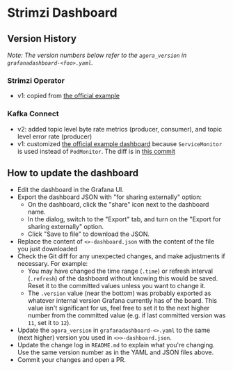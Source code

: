 # Strimzi Dashboard

## Version History

_Note: The version numbers below refer to the `agora_version` in `grafanadashboard-<foo>.yaml`._

### Strimzi Operator

* v1: copied from [the official example](https://github.com/strimzi/strimzi-kafka-operator/blob/main/examples/metrics/grafana-dashboards/strimzi-operators.json)

### Kafka Connect

* v2: added topic level byte rate metrics (producer, consumer), and topic level error rate (producer)
* v1: customized [the official example dashboard](https://github.com/strimzi/strimzi-kafka-operator/blob/main/examples/metrics/grafana-dashboards/strimzi-kafka-connect.json) because `ServiceMonitor` is used instead of `PodMonitor`. The diff is in [this commit](https://github.com/wp-wcm/city/pull/185/commits/1a4c06bb66d53e0433d6961a41c0665e71d40d55#diff-921c9062e27ae900c62adaefc0e6a6058dd2061b5db752d75cc42e79f5ba66fc)

## How to update the dashboard

* Edit the dashboard in the Grafana UI.
* Export the dashboard JSON with "for sharing externally" option:
    * On the dashboard, click the "share" icon next to the dashboard name.
    * In the dialog, switch to the "Export" tab, and turn on the "Export for sharing externally" option.
    * Click "Save to file" to download the JSON.
* Replace the content of `<>-dashboard.json` with the content of the file you just downloaded
* Check the Git diff for any unexpected changes, and make adjustments if
  necessary. For example:
    * You may have changed the time range (`.time`) or refresh interval
      (`.refresh`) of the dashboard without knowing this would be saved. Reset it
      to the committed values unless you want to change it.
    * The `.version` value (near the bottom) was probably exported as whatever
      internal version Grafana currently has of the board. This value isn't
      significant for us, feel free to set it to the next higher number from the
      committed value (e.g. if last committed version was `11`, set it to `12`).
* Update the `agora_version` in `grafanadashboard-<>.yaml`
  to the same (next higher) version you used in `<>>-dashboard.json`.
* Update the change log in `README.md` to explain what
  you're changing. Use the same version number as in the YAML and JSON files above.
* Commit your changes and open a PR.
